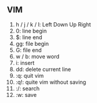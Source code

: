 ## VIM

1. h / j / k / l: Left Down Up Right
1. 0: line begin
1. $: line end
1. gg: file begin
1. G: file end
1. w / b: move word
1. i: insert
1. dd: delete current line
1. :q: quit vim
1. :q!: quite vim without saving
1. :/: search
1. :w: save

